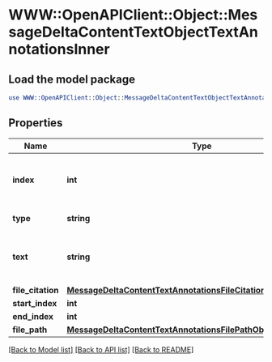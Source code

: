 # WWW::OpenAPIClient::Object::MessageDeltaContentTextObjectTextAnnotationsInner

## Load the model package
```perl
use WWW::OpenAPIClient::Object::MessageDeltaContentTextObjectTextAnnotationsInner;
```

## Properties
Name | Type | Description | Notes
------------ | ------------- | ------------- | -------------
**index** | **int** | The index of the annotation in the text content part. | 
**type** | **string** | Always &#x60;file_citation&#x60;. | 
**text** | **string** | The text in the message content that needs to be replaced. | [optional] 
**file_citation** | [**MessageDeltaContentTextAnnotationsFileCitationObjectFileCitation**](MessageDeltaContentTextAnnotationsFileCitationObjectFileCitation.md) |  | [optional] 
**start_index** | **int** |  | [optional] 
**end_index** | **int** |  | [optional] 
**file_path** | [**MessageDeltaContentTextAnnotationsFilePathObjectFilePath**](MessageDeltaContentTextAnnotationsFilePathObjectFilePath.md) |  | [optional] 

[[Back to Model list]](../README.md#documentation-for-models) [[Back to API list]](../README.md#documentation-for-api-endpoints) [[Back to README]](../README.md)


